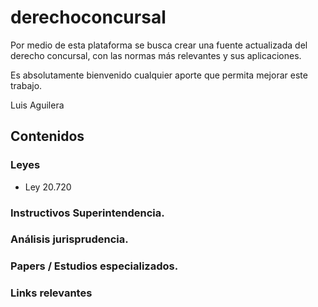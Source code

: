 # derechoconcursal

Por medio de esta plataforma se busca crear una fuente actualizada del derecho concursal, con las normas más relevantes y sus aplicaciones.

Es absolutamente bienvenido cualquier aporte que permita mejorar este trabajo.

Luis Aguilera

## Contenidos

### Leyes

- Ley 20.720 


### Instructivos Superintendencia.



### Análisis jurisprudencia.


### Papers / Estudios especializados.


### Links relevantes 


